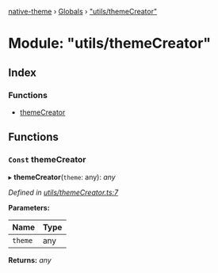 [native-theme](../README.md) › [Globals](../globals.md) › ["utils/themeCreator"](_utils_themecreator_.md)

# Module: "utils/themeCreator"

## Index

### Functions

* [themeCreator](_utils_themecreator_.md#const-themecreator)

## Functions

### `Const` themeCreator

▸ **themeCreator**(`theme`: any): *any*

*Defined in [utils/themeCreator.ts:7](https://github.com/CarlosBalladares/native-theme/blob/e0000cc/src/utils/themeCreator.ts#L7)*

**Parameters:**

Name | Type |
------ | ------ |
`theme` | any |

**Returns:** *any*

